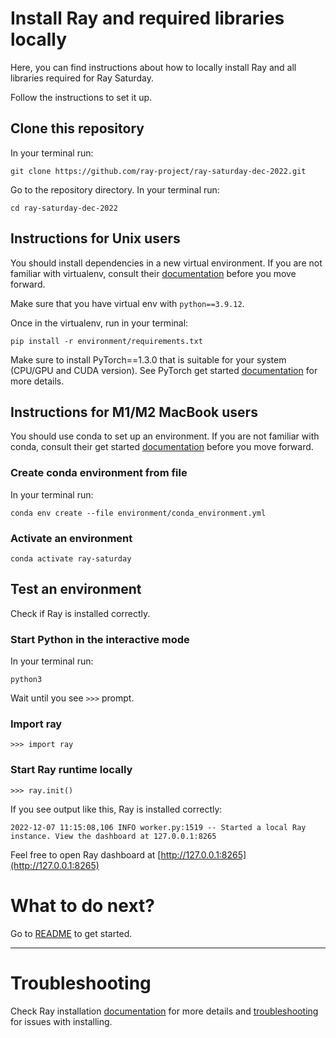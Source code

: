 # Install Ray and required libraries locally

Here, you can find instructions about how to locally install Ray and all libraries required for Ray Saturday.

Follow the instructions to set it up.

## Clone this repository

In your terminal run:

```
git clone https://github.com/ray-project/ray-saturday-dec-2022.git
```

Go to the repository directory. In your terminal run:

```
cd ray-saturday-dec-2022
```

## Instructions for Unix users

You should install dependencies in a new virtual environment. If you are not familiar with virtualenv, consult their [documentation](https://docs.python.org/3/library/venv.html) before you move forward.

Make sure that you have virtual env with `python==3.9.12`.

Once in the virtualenv, run in your terminal:

```
pip install -r environment/requirements.txt
```

Make sure to install PyTorch==1.3.0 that is suitable for your system (CPU/GPU and CUDA version). See PyTorch get started [documentation](https://pytorch.org/get-started/locally/) for more details.

## Instructions for M1/M2 MacBook users

You should use conda to set up an environment. If you are not familiar with conda, consult their get started [documentation](https://conda.io/projects/conda/en/latest/user-guide/getting-started.html) before you move forward.

### Create conda environment from file

In your terminal run:

```
conda env create --file environment/conda_environment.yml
```

### Activate an environment

```
conda activate ray-saturday
```

## Test an environment

Check if Ray is installed correctly.

### Start Python in the interactive mode

In your terminal run:

```
python3
```

Wait until you see `>>>` prompt.

### Import ray

```
>>> import ray
```

### Start Ray runtime locally

```
>>> ray.init()
```

If you see output like this, Ray is installed correctly:

```
2022-12-07 11:15:08,106 INFO worker.py:1519 -- Started a local Ray instance. View the dashboard at 127.0.0.1:8265
```

Feel free to open Ray dashboard at [http://127.0.0.1:8265](http://127.0.0.1:8265)

# What to do next?

Go to [README](README.md) to get started.

----

# Troubleshooting
Check Ray installation [documentation](https://docs.ray.io/en/latest/ray-overview/installation.html) for more details and [troubleshooting](https://docs.ray.io/en/latest/ray-overview/installation.html#troubleshooting) for issues with installing.
